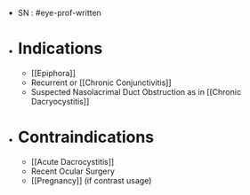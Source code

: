 - SN : #eye-prof-written
- # Indications
	- [[Epiphora]]
	- Recurrent or [[Chronic Conjunctivitis]]
	- Suspected Nasolacrimal Duct Obstruction as in [[Chronic Dacryocystitis]]
- # Contraindications
	- [[Acute Dacrocystitis]]
	- Recent Ocular Surgery
	- [[Pregnancy]] (if contrast usage)